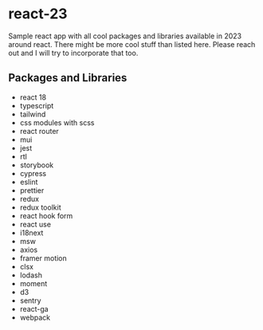 # react-23
Sample react app with all cool packages and libraries available in 2023 around react. There might be more cool stuff than listed here. Please reach out and I will try to incorporate that too.

## Packages and Libraries
- react 18
- typescript
- tailwind
- css modules with scss
- react router
- mui
- jest
- rtl
- storybook
- cypress
- eslint
- prettier
- redux
- redux toolkit
- react hook form
- react use
- i18next
- msw
- axios
- framer motion
- clsx
- lodash
- moment
- d3
- sentry
- react-ga
- webpack
